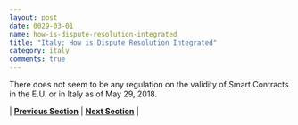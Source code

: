 ```yaml
---
layout: post
date: 0029-03-01
name: how-is-dispute-resolution-integrated
title: "Italy: How is Dispute Resolution Integrated"
category: italy
comments: true
---
```


There does not seem to be any regulation on the validity of Smart Contracts in the E.U. or in Italy as of May 29, 2018.


| **[Previous Section](https://neo-project.github.io/global-blockchain-compliance-hub//italy/italy-smart-contracts.html)** | **[Next Section]( https://neo-project.github.io/global-blockchain-compliance-hub//italy/italy-nullify-smart-contracts.html)** |
